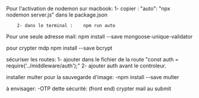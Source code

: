 Pour l'activation de nodemon sur macbook:
        1- copier :         "auto": "npx nodemon server.js"
            dans le package.json

        2- dans le terminal :    npm run auto 

Pour une seule adresse mail:
    npm install --save mongoose-unique-validator

pour crypter mdp
    npm install --save bcrypt


sécuriser les routes:
        1- ajouter dans le fichier de la route "const auth = require('../middleware/auth');"
        2- ajouter auth avant le controleur.

installer multer pour la sauvegarde d'image: 
    -npm install --save multer



à envisager:
    -OTP
dette sécurité:
(front end)
crypter mail au submit
